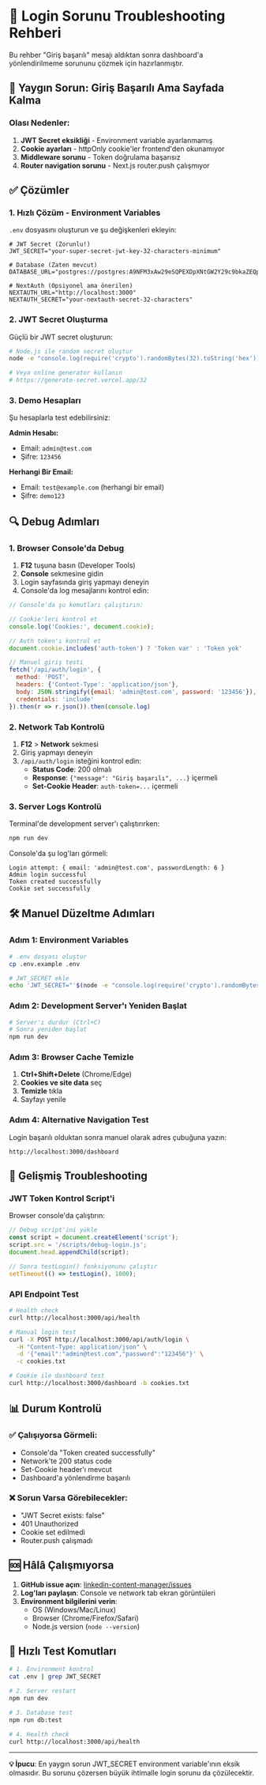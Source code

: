 # 🔧 Login Sorunu Troubleshooting Rehberi

Bu rehber "Giriş başarılı" mesajı aldıktan sonra dashboard'a yönlendirilmeme sorununu çözmek için hazırlanmıştır.

## 🚨 Yaygın Sorun: Giriş Başarılı Ama Sayfada Kalma

### Olası Nedenler:
1. **JWT Secret eksikliği** - Environment variable ayarlanmamış
2. **Cookie ayarları** - httpOnly cookie'ler frontend'den okunamıyor
3. **Middleware sorunu** - Token doğrulama başarısız
4. **Router navigation sorunu** - Next.js router.push çalışmıyor

## ✅ Çözümler

### 1. Hızlı Çözüm - Environment Variables

`.env` dosyasını oluşturun ve şu değişkenleri ekleyin:
```env
# JWT Secret (Zorunlu!)
JWT_SECRET="your-super-secret-jwt-key-32-characters-minimum"

# Database (Zaten mevcut)
DATABASE_URL="postgres://postgres:A9NFM3xAw29eSQPEXDpXNtGW2Y29c9bkaZEQpu713tAkhl4yFf3Vq53RZlsEvaMY@xwgoc8gg0cg8cc48c0w4s8so:5432/postgres"

# NextAuth (Opsiyonel ama önerilen)
NEXTAUTH_URL="http://localhost:3000"
NEXTAUTH_SECRET="your-nextauth-secret-32-characters"
```

### 2. JWT Secret Oluşturma

Güçlü bir JWT secret oluşturun:
```bash
# Node.js ile random secret oluştur
node -e "console.log(require('crypto').randomBytes(32).toString('hex'))"

# Veya online generator kullanın
# https://generate-secret.vercel.app/32
```

### 3. Demo Hesapları

Şu hesaplarla test edebilirsiniz:

**Admin Hesabı:**
- Email: `admin@test.com`
- Şifre: `123456`

**Herhangi Bir Email:**
- Email: `test@example.com` (herhangi bir email)
- Şifre: `demo123`

## 🔍 Debug Adımları

### 1. Browser Console'da Debug

1. **F12** tuşuna basın (Developer Tools)
2. **Console** sekmesine gidin
3. Login sayfasında giriş yapmayı deneyin
4. Console'da log mesajlarını kontrol edin:

```javascript
// Console'da şu komutları çalıştırın:

// Cookie'leri kontrol et
console.log('Cookies:', document.cookie);

// Auth token'ı kontrol et
document.cookie.includes('auth-token') ? 'Token var' : 'Token yok'

// Manuel giriş testi
fetch('/api/auth/login', {
  method: 'POST',
  headers: {'Content-Type': 'application/json'},
  body: JSON.stringify({email: 'admin@test.com', password: '123456'}),
  credentials: 'include'
}).then(r => r.json()).then(console.log)
```

### 2. Network Tab Kontrolü

1. **F12** > **Network** sekmesi
2. Giriş yapmayı deneyin
3. `/api/auth/login` isteğini kontrol edin:
   - **Status Code**: 200 olmalı
   - **Response**: `{"message": "Giriş başarılı", ...}` içermeli
   - **Set-Cookie Header**: `auth-token=...` içermeli

### 3. Server Logs Kontrolü

Terminal'de development server'ı çalıştırırken:
```bash
npm run dev
```

Console'da şu log'ları görmeli:
```
Login attempt: { email: 'admin@test.com', passwordLength: 6 }
Admin login successful
Token created successfully
Cookie set successfully
```

## 🛠️ Manuel Düzeltme Adımları

### Adım 1: Environment Variables
```bash
# .env dosyası oluştur
cp .env.example .env

# JWT_SECRET ekle
echo 'JWT_SECRET="'$(node -e "console.log(require('crypto').randomBytes(32).toString('hex'))")'""' >> .env
```

### Adım 2: Development Server'ı Yeniden Başlat
```bash
# Server'ı durdur (Ctrl+C)
# Sonra yeniden başlat
npm run dev
```

### Adım 3: Browser Cache Temizle
1. **Ctrl+Shift+Delete** (Chrome/Edge)
2. **Cookies ve site data** seç
3. **Temizle** tıkla
4. Sayfayı yenile

### Adım 4: Alternative Navigation Test
Login başarılı olduktan sonra manuel olarak adres çubuğuna yazın:
```
http://localhost:3000/dashboard
```

## 🔧 Gelişmiş Troubleshooting

### JWT Token Kontrol Script'i

Browser console'da çalıştırın:
```javascript
// Debug script'ini yükle
const script = document.createElement('script');
script.src = '/scripts/debug-login.js';
document.head.appendChild(script);

// Sonra testLogin() fonksiyonunu çalıştır
setTimeout(() => testLogin(), 1000);
```

### API Endpoint Test

```bash
# Health check
curl http://localhost:3000/api/health

# Manual login test
curl -X POST http://localhost:3000/api/auth/login \
  -H "Content-Type: application/json" \
  -d '{"email":"admin@test.com","password":"123456"}' \
  -c cookies.txt

# Cookie ile dashboard test
curl http://localhost:3000/dashboard -b cookies.txt
```

## 📊 Durum Kontrolü

### ✅ Çalışıyorsa Görmeli:
- Console'da "Token created successfully"
- Network'te 200 status code
- Set-Cookie header'ı mevcut
- Dashboard'a yönlendirme başarılı

### ❌ Sorun Varsa Görebilecekler:
- "JWT Secret exists: false"
- 401 Unauthorized
- Cookie set edilmedi
- Router.push çalışmadı

## 🆘 Hâlâ Çalışmıyorsa

1. **GitHub issue açın**: [linkedin-content-manager/issues](https://github.com/bakiucartasarim/linkedin-content-manager/issues)
2. **Log'ları paylaşın**: Console ve network tab ekran görüntüleri
3. **Environment bilgilerini verin**: 
   - OS (Windows/Mac/Linux)
   - Browser (Chrome/Firefox/Safari)
   - Node.js version (`node --version`)

## 🎯 Hızlı Test Komutları

```bash
# 1. Environment kontrol
cat .env | grep JWT_SECRET

# 2. Server restart
npm run dev

# 3. Database test
npm run db:test

# 4. Health check
curl http://localhost:3000/api/health
```

---

**💡 İpucu**: En yaygın sorun JWT_SECRET environment variable'ının eksik olmasıdır. Bu sorunu çözersen büyük ihtimalle login sorunu da çözülecektir.